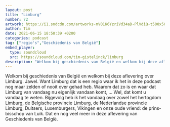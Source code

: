 ```yaml
---
layout: post
title: "Limburg"
number: 72
artwork: https://i1.sndcdn.com/artworks-mV01K6YzriVd34aD-PlVdiQ-t500x500.jpg
author: Tim
date: 2021-06-15 18:50:39 +0200
categories: podcast
tag: ["regio's","Geschiedenis van België"]
embed_player:
  type: soundcloud
  src: https://soundcloud.com/tim-gistelinck/limburg
description: "Welkom bij geschiedenis van België en welkom bij deze aflevering over Limburg."
---
```

Welkom bij geschiedenis van België en welkom bij deze aflevering over Limburg. Jawel. Want Limburg dat is een regio waar ik het in deze podcast nog maar zelden of nooit over gehad heb. Waarom dat zo is en waar dat Limburg van vandaag nu eigenlijk vandaan komt, … Wel, dat komt u vandaag te weten. Bijgevolg heb ik het vandaag over zowel het hertogdom Limburg, de Belgische provincie Limburg, de Nederlandse provincie Limburg, Duitsers, Luxemburgers, Vikingen en onze oude vriend: de prins-bisschop van Luik. Dat en nog veel meer in deze aflevering van Geschiedenis van België.
